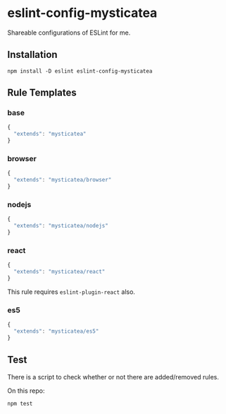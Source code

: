 # eslint-config-mysticatea

Shareable configurations of ESLint for me.

## Installation

```
npm install -D eslint eslint-config-mysticatea
```

## Rule Templates

### base

```js
{
  "extends": "mysticatea"
}
```

### browser

```js
{
  "extends": "mysticatea/browser"
}
```

### nodejs

```js
{
  "extends": "mysticatea/nodejs"
}
```

### react

```js
{
  "extends": "mysticatea/react"
}
```

This rule requires `eslint-plugin-react` also.

### es5

```js
{
  "extends": "mysticatea/es5"
}
```

## Test

There is a script to check whether or not there are added/removed rules.

On this repo:

```
npm test
```

